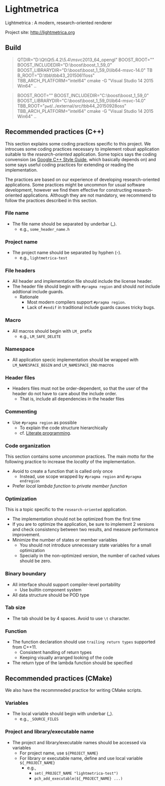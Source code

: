 
Lightmetrica
====================

Lightmetrica : A modern, research-oriented renderer

Project site: http://lightmetrica.org

Build
--------------------

> QTDIR="D:\Qt\Qt5.4.2\5.4\msvc2013_64_opengl" BOOST_ROOT="" BOOST_INCLUDEDIR="D:\boost\boost_1_59_0" BOOST_LIBRARYDIR="D:\boost\boost_1_59_0\lib64-msvc-14.0" TB B_ROOT="D:\tbb\tbb43_20150611oss" TBB_ARCH_PLATFORM="intel64" cmake -G "Visual Studio 14 2015 Win64" ..

> BOOST_ROOT="" BOOST_INCLUDEDIR="C:\boost\boost_1_59_0" BOOST_LIBRARYDIR="C:\boost\boost_1_59_0\lib64-msvc-14.0" TBB_ROOT="`pwd`/../external/src/tbb44_20150928oss" TBB_ARCH_PLATFORM="intel64" cmake -G "Visual Studio 14 2015 Win64" ..



Recommended practices (C++)
--------------------

This section explains some coding practices specific to this project.
We introcues some coding practices necessary to implement
robust application suitable to the *research-oriented* application.
Some topics says the coding convension (as [Google C++ Style Guide](https://google.github.io/styleguide/cppguide.html), which basically depends on)
and some says useful coding practices for extending or reading the implementation.

The practices are based on our experience of developing research-oriented applications. 
Some practices might be uncommon for usual software development,
however we find them effective for constructing research-oriented applications.
Although they are not mandatory, 
we recommend to follow the practices described in this section.

### File name

- The file name should be separated by underbar (_).
    + e.g., `some_header_name.h`

### Project name

- The project name should be separated by hyphen (-).
    + e.g., `lightmetrica-test`

### File headers

- All header and implementation file should include the license header.
- The header file should begin with `#pragma region` and should *not* include  addtional include guards.
    + Rationale
        * Most modern compilers support `#pragma region`.
        * Lack of `#endif` in traditional include guards causes tricky bugs.

### Macro

- All macros should begin with `LM_` prefix
    + e.g., `LM_SAFE_DELETE`

### Namespace

- All application specic implementation should be wrapped with `LM_NAMESPACE_BEGIN` and `LM_NAMESPACE_END` macros

### Header files

- Headers files must not be order-dependent, so that the user of the header do not have to care about the include order.
    + That is, include all dependencies in the header files

### Commenting

- Use `#pragma region` as possible
    + To explain the code structure hierarchically
    + cf. [Literate programming](https://en.wikipedia.org/wiki/Literate_programming).

### Code organization

This section contains some *uncommon* practices.
The main motto for the following practice to increase the *locality*
of the implementation.

- Avoid to create a function that is called only once
    + Instead, use scope wrapped by `#pragma region` and `#pragma endregion`
- Prefer *local lambda function* to *private member function*

### Optimization

This is a topic specific to the `research-oriented` application.

- The implementation should not be optimized from the first time
- If you are to optimize the application, be sure to implement 2 versions and check consistency between two results, and measure performance improvement.
- Minimize the number of states or member variables
    + You should not introduce unnecessary state variables for a small optimization
    + Specially in the non-optimized version, the number of cached values should be zero.

### Binary boundary

- All interface should support compiler-level portability
    + Use builtin component system
- All data structure should be POD type

### Tab size

- The tab should be by 4 spaces. Avoid to use `\t` character.

### Function

- The function declaration should use `trailing return types` supported from C++11.
    + Consistent handling of return types
    + Keeping visually arranged looking of the code
- The return type of the lambda function should be specified

Recommended practices (CMake)
--------------------

We also have the recommneded practice for writing CMake scripts.

### Variables

- The local variable should begin with underbar (_).
    + e.g., ``_SOURCE_FILES``

### Project and library/executable name

- The project and library/executable names should be accessed via variables
    + For project name, use `${PROJECT_NAME}`
    + For library or executable name, define and use local variable `${_PROJECT_NAME}`
        * e.g.,
            - `set(_PROJECT_NAME "lightmetrica-test")`
            - `pch_add_executable(${_PROJECT_NAME} ...)`